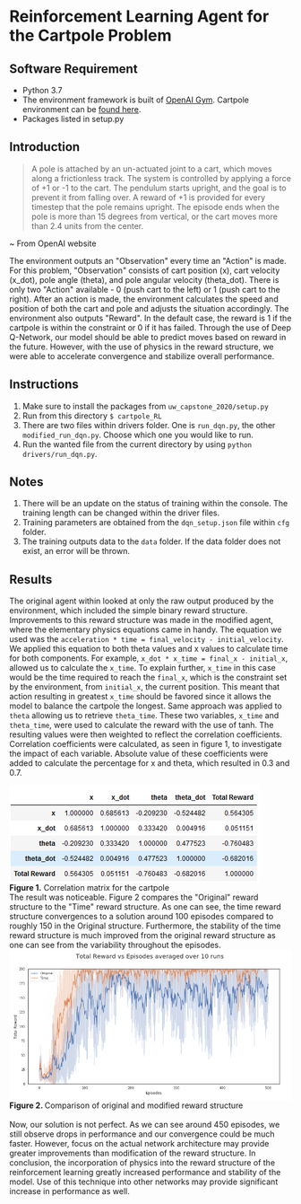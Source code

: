 # Reinforcement Learning Agent for the Cartpole Problem

## Software Requirement
* Python 3.7
* The environment framework is built of [OpenAI Gym](https://gym.openai.com). Cartpole environment can be [found here](https://gym.openai.com/envs/CartPole-v0/).
* Packages listed in setup.py

## Introduction
> A pole is attached by an un-actuated joint to a cart, which moves along a frictionless track. The system is controlled by applying a force of +1 or -1 to the cart. The pendulum starts upright, and the goal is to prevent it from falling over. A reward of +1 is provided for every timestep that the pole remains upright. The episode ends when the pole is more than 15 degrees from vertical, or the cart moves more than 2.4 units from the center.

~ From OpenAI website

The environment outputs an "Observation" every time an "Action" is made. For this problem, "Observation" consists of cart position (x), cart velocity (x_dot), pole angle (theta), and pole angular velocity (theta_dot). There is only two "Action" available - 0 (push cart to the left) or 1 (push cart to the right). After an action is made, the environment calculates the speed and position of both the cart and pole and adjusts the situation accordingly. The environment also outputs "Reward". In the default case, the reward is 1 if the cartpole is within the constraint or 0 if it has failed. Through the use of Deep Q-Network, our model should be able to predict moves based on reward in the future. However, with the use of physics in the reward structure, we were able to accelerate convergence and stabilize overall performance.

## Instructions
1. Make sure to install the packages from `uw_capstone_2020/setup.py`
2. Run from this directory `$ cartpole_RL`
3. There are two files within drivers folder. One is `run_dqn.py`, the other `modified_run_dqn.py`. Choose which one you would like to run.
4. Run the wanted file from the current directory by using `python drivers/run_dqn.py`.

## Notes
1. There will be an update on the status of training within the console. The training length can be changed within the driver files.
2. Training parameters are obtained from the `dqn_setup.json` file within `cfg` folder.
3. The training outputs data to the `data` folder. If the data folder does not exist, an error will be thrown.

## Results
The original agent within looked at only the raw output produced by the environment, which included the simple binary reward structure. Improvements to this reward structure was made in the modified agent, where the elementary physics equations came in handy. The equation we used was the `acceleration * time = final_velocity - initial_velocity`. We applied this equation to both theta values and x values to calculate time for both components. For example, `x_dot * x_time = final_x - initial_x`, allowed us to calculate the `x_time`. To explain further, `x_time` in this case would be the time required to reach the `final_x`, which is the constraint set by the environment, from `initial_x`, the current position. This meant that action resulting in greatest `x_time` should be favored since it allows the model to balance the cartpole the longest. Same approach was applied to `theta` allowing us to retrieve `theta_time`. These two variables, `x_time` and `theta_time`, were used to calculate the reward with the use of tanh. The resulting values were then weighted to reflect the correlation coefficients. Correlation coefficients were calculated, as seen in figure 1, to investigate the impact of each variable. Absolute value of these coefficients were added to calculate the percentage for x and theta, which resulted in 0.3 and 0.7.

<img alt="Picture of the correlation matrix" align="center" src="./pics/Correlation Function for Original Reward Structure All.png">
<figcaption> <b>Figure 1.</b> Correlation matrix for the cartpole </figcaption>  
The result was noticeable. Figure 2 compares the "Original" reward structure to the "Time" reward structure. As one can see, the time reward structure convergences to a solution around 100 episodes compared to roughly 150 in the Original structure. Furthermore, the stability of the time reward structure is much improved from the original reward structure as one can see from the variability throughout the episodes.

<img alt="Comparison of original and modified reward structure" align="center" src="./pics/Reward_Episode_Original_vs_RewardInAgent_4_28.png">
<figcaption> <b>Figure 2. </b> Comparison of original and modified reward structure </figcaption>
<br/>
Now, our solution is not perfect. As we can see around 450 episodes, we still observe drops in performance and our convergence could be much faster. However, focus on the actual network architecture may provide greater improvements than modification of the reward structure. In conclusion, the incorporation of physics into the reward structure of the reinforcement learning greatly increased performance and stability of the model. Use of this technique into other networks may provide significant increase in performance as well.

